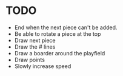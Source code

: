 # TODO
* End when the next piece can't be added.
* Be able to rotate a piece at the top
* Draw next piece
* Draw the # lines
* Draw a boarder around the playfield
* Draw points
* Slowly increase speed
